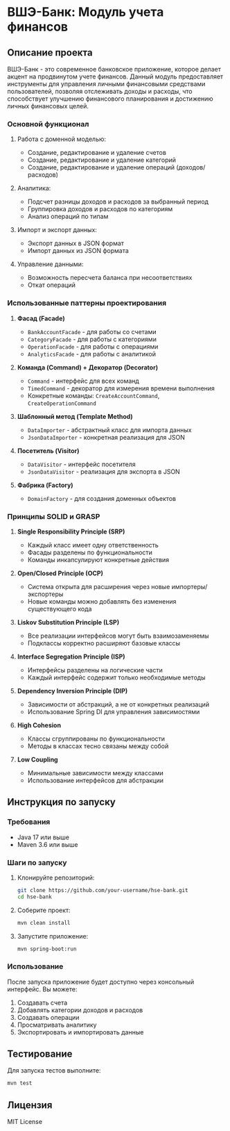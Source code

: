 # ВШЭ-Банк: Модуль учета финансов

## Описание проекта

ВШЭ-Банк - это современное банковское приложение, которое делает акцент на продвинутом учете финансов. Данный модуль предоставляет инструменты для управления личными финансовыми средствами пользователей, позволяя отслеживать доходы и расходы, что способствует улучшению финансового планирования и достижению личных финансовых целей.

### Основной функционал

1. Работа с доменной моделью:
   - Создание, редактирование и удаление счетов
   - Создание, редактирование и удаление категорий
   - Создание, редактирование и удаление операций (доходов/расходов)

2. Аналитика:
   - Подсчет разницы доходов и расходов за выбранный период
   - Группировка доходов и расходов по категориям
   - Анализ операций по типам

3. Импорт и экспорт данных:
   - Экспорт данных в JSON формат
   - Импорт данных из JSON формата

4. Управление данными:
   - Возможность пересчета баланса при несоответствиях
   - Откат операций

### Использованные паттерны проектирования

1. **Фасад (Facade)**
   - `BankAccountFacade` - для работы со счетами
   - `CategoryFacade` - для работы с категориями
   - `OperationFacade` - для работы с операциями
   - `AnalyticsFacade` - для работы с аналитикой

2. **Команда (Command) + Декоратор (Decorator)**
   - `Command` - интерфейс для всех команд
   - `TimedCommand` - декоратор для измерения времени выполнения
   - Конкретные команды: `CreateAccountCommand`, `CreateOperationCommand`

3. **Шаблонный метод (Template Method)**
   - `DataImporter` - абстрактный класс для импорта данных
   - `JsonDataImporter` - конкретная реализация для JSON

4. **Посетитель (Visitor)**
   - `DataVisitor` - интерфейс посетителя
   - `JsonDataVisitor` - реализация для экспорта в JSON

5. **Фабрика (Factory)**
   - `DomainFactory` - для создания доменных объектов

### Принципы SOLID и GRASP

1. **Single Responsibility Principle (SRP)**
   - Каждый класс имеет одну ответственность
   - Фасады разделены по функциональности
   - Команды инкапсулируют конкретные действия

2. **Open/Closed Principle (OCP)**
   - Система открыта для расширения через новые импортеры/экспортеры
   - Новые команды можно добавлять без изменения существующего кода

3. **Liskov Substitution Principle (LSP)**
   - Все реализации интерфейсов могут быть взаимозаменяемы
   - Подклассы корректно расширяют базовые классы

4. **Interface Segregation Principle (ISP)**
   - Интерфейсы разделены на логические части
   - Каждый интерфейс содержит только необходимые методы

5. **Dependency Inversion Principle (DIP)**
   - Зависимости от абстракций, а не от конкретных реализаций
   - Использование Spring DI для управления зависимостями

6. **High Cohesion**
   - Классы сгруппированы по функциональности
   - Методы в классах тесно связаны между собой

7. **Low Coupling**
   - Минимальные зависимости между классами
   - Использование интерфейсов для абстракции

## Инструкция по запуску

### Требования

- Java 17 или выше
- Maven 3.6 или выше

### Шаги по запуску

1. Клонируйте репозиторий:
   ```bash
   git clone https://github.com/your-username/hse-bank.git
   cd hse-bank
   ```

2. Соберите проект:
   ```bash
   mvn clean install
   ```

3. Запустите приложение:
   ```bash
   mvn spring-boot:run
   ```

### Использование

После запуска приложение будет доступно через консольный интерфейс. Вы можете:
1. Создавать счета
2. Добавлять категории доходов и расходов
3. Создавать операции
4. Просматривать аналитику
5. Экспортировать и импортировать данные

## Тестирование

Для запуска тестов выполните:
```bash
mvn test
```

## Лицензия

MIT License
